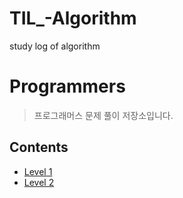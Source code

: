 # TIL_-Algorithm
study log of algorithm

# Programmers
> 프로그래머스 문제 풀이 저장소입니다.


## Contents

* [Level 1](https://github.com/jjy0328/TIL_-Algorithm/tree/main/Level01)
* [Level 2](https://github.com/jjy0328/TIL_-Algorithm/tree/main/level2)

